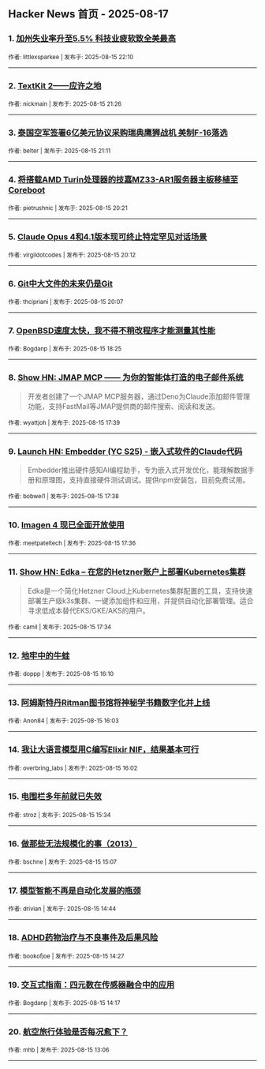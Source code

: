 ## Hacker News 首页 - 2025-08-17


### 1. [加州失业率升至5.5% 科技业疲软致全美最高](https://news.ycombinator.com/item?id=44917835)

<sub>作者: littlexsparkee | 发布于: 2025-08-15 22:10</sub>

---

### 2. [TextKit 2——应许之地](https://news.ycombinator.com/item?id=44917450)

<sub>作者: nickmain | 发布于: 2025-08-15 21:26</sub>

---

### 3. [泰国空军签署6亿美元协议采购瑞典鹰狮战机 美制F-16落选](https://news.ycombinator.com/item?id=44917308)

<sub>作者: belter | 发布于: 2025-08-15 21:11</sub>

---

### 4. [将搭载AMD Turin处理器的技嘉MZ33-AR1服务器主板移植至Coreboot](https://news.ycombinator.com/item?id=44916900)

<sub>作者: pietrushnic | 发布于: 2025-08-15 20:21</sub>

---

### 5. [Claude Opus 4和4.1版本现可终止特定罕见对话场景](https://news.ycombinator.com/item?id=44916813)

<sub>作者: virgildotcodes | 发布于: 2025-08-15 20:12</sub>

---

### 6. [Git中大文件的未来仍是Git](https://news.ycombinator.com/item?id=44916783)

<sub>作者: thcipriani | 发布于: 2025-08-15 20:07</sub>

---

### 7. [OpenBSD速度太快，我不得不稍改程序才能测量其性能](https://news.ycombinator.com/item?id=44915824)

<sub>作者: Bogdanp | 发布于: 2025-08-15 18:25</sub>

---

### 8. [Show HN: JMAP MCP —— 为你的智能体打造的电子邮件系统](https://news.ycombinator.com/item?id=44915220)
> 开发者创建了一个JMAP MCP服务器，通过Deno为Claude添加邮件管理功能，支持FastMail等JMAP提供商的邮件搜索、阅读和发送。

<sub>作者: wyattjoh | 发布于: 2025-08-15 17:39</sub>

---

### 9. [Launch HN: Embedder (YC S25) - 嵌入式软件的Claude代码](https://news.ycombinator.com/item?id=44915206)
> Embedder推出硬件感知AI编程助手，专为嵌入式开发优化，能理解数据手册和原理图，支持直接硬件测试调试。提供npm安装包，目前免费试用。

<sub>作者: bobwei1 | 发布于: 2025-08-15 17:38</sub>

---

### 10. [Imagen 4 现已全面开放使用](https://news.ycombinator.com/item?id=44915187)

<sub>作者: meetpateltech | 发布于: 2025-08-15 17:36</sub>

---

### 11. [Show HN: Edka – 在您的Hetzner账户上部署Kubernetes集群](https://news.ycombinator.com/item?id=44915164)
> Edka是一个简化Hetzner Cloud上Kubernetes集群配置的工具，支持快速部署生产级k3s集群、一键添加组件和应用，并提供自动化部署管理。适合寻求低成本替代EKS/GKE/AKS的用户。

<sub>作者: camil | 发布于: 2025-08-15 17:34</sub>

---

### 12. [地牢中的牛蛙](https://news.ycombinator.com/item?id=44914149)

<sub>作者: doppp | 发布于: 2025-08-15 16:10</sub>

---

### 13. [阿姆斯特丹Ritman图书馆将神秘学书籍数字化并上线](https://news.ycombinator.com/item?id=44914061)

<sub>作者: Anon84 | 发布于: 2025-08-15 16:03</sub>

---

### 14. [我让大语言模型用C编写Elixir NIF，结果基本可行](https://news.ycombinator.com/item?id=44914040)

<sub>作者: overbring_labs | 发布于: 2025-08-15 16:02</sub>

---

### 15. [电围栏多年前就已失效](https://news.ycombinator.com/item?id=44913663)

<sub>作者: stroz | 发布于: 2025-08-15 15:34</sub>

---

### 16. [做那些无法规模化的事（2013）](https://news.ycombinator.com/item?id=44913359)

<sub>作者: bschne | 发布于: 2025-08-15 15:07</sub>

---

### 17. [模型智能不再是自动化发展的瓶颈](https://news.ycombinator.com/item?id=44913081)

<sub>作者: drivian | 发布于: 2025-08-15 14:44</sub>

---

### 18. [ADHD药物治疗与不良事件及后果风险](https://news.ycombinator.com/item?id=44912861)

<sub>作者: bookofjoe | 发布于: 2025-08-15 14:27</sub>

---

### 19. [交互式指南：四元数在传感器融合中的应用](https://news.ycombinator.com/item?id=44912727)

<sub>作者: Bogdanp | 发布于: 2025-08-15 14:17</sub>

---

### 20. [航空旅行体验是否每况愈下？](https://news.ycombinator.com/item?id=44911941)

<sub>作者: mhb | 发布于: 2025-08-15 13:06</sub>

---
